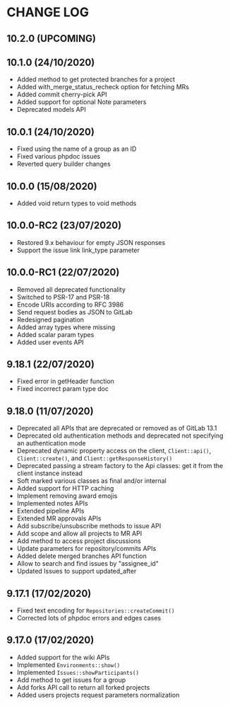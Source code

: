 CHANGE LOG
==========


## 10.2.0 (UPCOMING)


## 10.1.0 (24/10/2020)

* Added method to get protected branches for a project
* Added with_merge_status_recheck option for fetching MRs
* Added commit cherry-pick API
* Added support for optional Note parameters 
* Deprecated models API


## 10.0.1 (24/10/2020)

* Fixed using the name of a group as an ID
* Fixed various phpdoc issues
* Reverted query builder changes


## 10.0.0 (15/08/2020)

* Added void return types to void methods


## 10.0.0-RC2 (23/07/2020)

* Restored 9.x behaviour for empty JSON responses
* Support the issue link link_type parameter


## 10.0.0-RC1 (22/07/2020)

* Removed all deprecated functionality
* Switched to PSR-17 and PSR-18
* Encode URIs according to RFC 3986
* Send request bodies as JSON to GitLab
* Redesigned pagination
* Added array types where missing
* Added scalar param types
* Added user events API


## 9.18.1 (22/07/2020)

* Fixed error in getHeader function
* Fixed incorrect param type doc


## 9.18.0 (11/07/2020)

* Deprecated all APIs that are deprecated or removed as of GitLab 13.1
* Deprecated old authentication methods and deprecated not specifying an authentication mode
* Deprecated dynamic property access on the client, `Client::api()`, `Client::create()`, and `Client::getResponseHistory()`
* Deprecated passing a stream factory to the Api classes: get it from the client instance instead
* Soft marked various classes as final and/or internal
* Added support for HTTP caching
* Implement removing award emojis
* Implemented notes APIs
* Extended pipeline APIs
* Extended MR approvals APIs
* Add subscribe/unsubscribe methods to issue API
* Add scope and allow all projects to MR API
* Add method to access project discussions
* Update parameters for repository/commits APIs
* Added delete merged branches API function
* Allow to search and find issues by "assignee_id"
* Updated Issues to support updated_after


## 9.17.1 (17/02/2020)

* Fixed text encoding for `Repositories::createCommit()`
* Corrected lots of phpdoc errors and edges cases


## 9.17.0 (17/02/2020)

* Added support for the wiki APIs
* Implemented `Environments::show()`
* Implemented `Issues::showParticipants()`
* Add method to get issues for a group
* Add forks API call to return all forked projects
* Added users projects request parameters normalization
